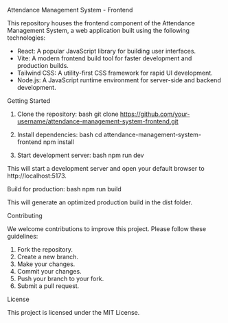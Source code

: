 Attendance Management System - Frontend

This repository houses the frontend component of the Attendance Management System, a web application built using the following technologies:

* React: A popular JavaScript library for building user interfaces.
* Vite: A modern frontend build tool for faster development and production builds.
* Tailwind CSS: A utility-first CSS framework for rapid UI development.
* Node.js: A JavaScript runtime environment for server-side and backend development.

Getting Started

1. Clone the repository:
   bash
   git clone https://github.com/your-username/attendance-management-system-frontend.git
   

2. Install dependencies:
   bash
   cd attendance-management-system-frontend
   npm install
   

3. Start development server:
   bash
   npm run dev
   

This will start a development server and open your default browser to http://localhost:5173.

Build for production:
bash
npm run build


This will generate an optimized production build in the dist folder.

Contributing

We welcome contributions to improve this project. Please follow these guidelines:

1. Fork the repository.
2. Create a new branch.
3. Make your changes.
4. Commit your changes.
5. Push your branch to your fork.
6. Submit a pull request.

License

This project is licensed under the MIT License.
